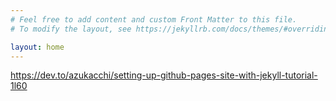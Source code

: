 ```yaml
---
# Feel free to add content and custom Front Matter to this file.
# To modify the layout, see https://jekyllrb.com/docs/themes/#overriding-theme-defaults

layout: home
---
```


https://dev.to/azukacchi/setting-up-github-pages-site-with-jekyll-tutorial-1l60